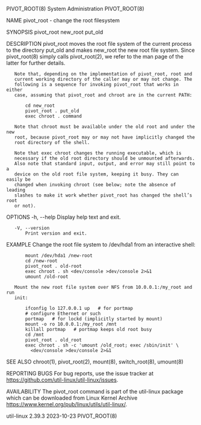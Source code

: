 PIVOT_ROOT(8)                System Administration               PIVOT_ROOT(8)

NAME
       pivot_root - change the root filesystem

SYNOPSIS
       pivot_root new_root put_old

DESCRIPTION
       pivot_root moves the root file system of the current process to the
       directory put_old and makes new_root the new root file system. Since
       pivot_root(8) simply calls pivot_root(2), we refer to the man page of
       the latter for further details.

       Note that, depending on the implementation of pivot_root, root and
       current working directory of the caller may or may not change. The
       following is a sequence for invoking pivot_root that works in either
       case, assuming that pivot_root and chroot are in the current PATH:

           cd new_root
           pivot_root . put_old
           exec chroot . command

       Note that chroot must be available under the old root and under the new
       root, because pivot_root may or may not have implicitly changed the
       root directory of the shell.

       Note that exec chroot changes the running executable, which is
       necessary if the old root directory should be unmounted afterwards.
       Also note that standard input, output, and error may still point to a
       device on the old root file system, keeping it busy. They can easily be
       changed when invoking chroot (see below; note the absence of leading
       slashes to make it work whether pivot_root has changed the shell’s root
       or not).

OPTIONS
       -h, --help
           Display help text and exit.

       -V, --version
           Print version and exit.

EXAMPLE
       Change the root file system to /dev/hda1 from an interactive shell:

           mount /dev/hda1 /new-root
           cd /new-root
           pivot_root . old-root
           exec chroot . sh <dev/console >dev/console 2>&1
           umount /old-root

       Mount the new root file system over NFS from 10.0.0.1:/my_root and run
       init:

           ifconfig lo 127.0.0.1 up   # for portmap
           # configure Ethernet or such
           portmap   # for lockd (implicitly started by mount)
           mount -o ro 10.0.0.1:/my_root /mnt
           killall portmap   # portmap keeps old root busy
           cd /mnt
           pivot_root . old_root
           exec chroot . sh -c 'umount /old_root; exec /sbin/init' \
             <dev/console >dev/console 2>&1

SEE ALSO
       chroot(1), pivot_root(2), mount(8), switch_root(8), umount(8)

REPORTING BUGS
       For bug reports, use the issue tracker at
       https://github.com/util-linux/util-linux/issues.

AVAILABILITY
       The pivot_root command is part of the util-linux package which can be
       downloaded from Linux Kernel Archive
       <https://www.kernel.org/pub/linux/utils/util-linux/>.

util-linux 2.39.3                 2023-10-23                     PIVOT_ROOT(8)
